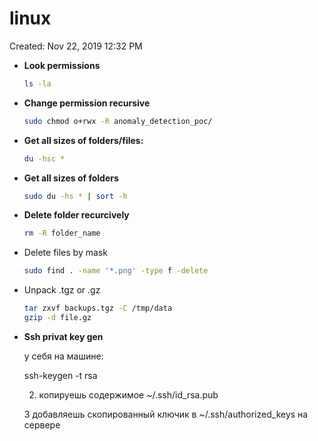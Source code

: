 # linux

Created: Nov 22, 2019 12:32 PM

- **Look permissions**

    ```bash
    ls -la
    ```

- **Change permission recursive**

    ```bash
    sudo chmod o+rwx -R anomaly_detection_poc/
    ```

- **Get all sizes of folders/files:**

    ```bash
    du -hsc *
    ```

- **Get all sizes of folders**

    ```bash
    sudo du -hs * | sort -h
    ```

- **Delete folder recurcively**

    ```bash
    rm -R folder_name
    ```

- Delete files by mask

    ```bash
    sudo find . -name '*.png' -type f -delete
    ```

- Unpack .tgz or .gz

    ```bash
    tar zxvf backups.tgz -C /tmp/data
    gzip -d file.gz
    ```

- **Ssh privat key gen**

    у себя на машине:

    ssh-keygen -t rsa

    2. копируешь
    содержимое ~/.ssh/id_rsa.pub

    3 добавляешь
    скопированный ключик в ~/.ssh/authorized_keys на сервере

